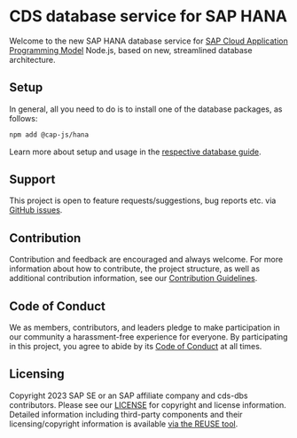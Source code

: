 # CDS database service for SAP HANA

Welcome to the new SAP HANA database service for [SAP Cloud Application Programming Model](https://cap.cloud.sap) Node.js, based on new, streamlined database architecture.

## Setup

In general, all you need to do is to install one of the database packages, as follows:

```sh
npm add @cap-js/hana
```

Learn more about setup and usage in the [respective database guide](https://cap.cloud.sap/docs/guides/databases-hana).


## Support

This project is open to feature requests/suggestions, bug reports etc. via [GitHub issues](https://github.com/cap-js/cds-dbs/issues).

## Contribution

Contribution and feedback are encouraged and always welcome. For more information about how to contribute, the project structure, as well as additional contribution information, see our [Contribution Guidelines](CONTRIBUTING.md).

## Code of Conduct

We as members, contributors, and leaders pledge to make participation in our community a harassment-free experience for everyone. By participating in this project, you agree to abide by its [Code of Conduct](CODE_OF_CONDUCT.md) at all times.

## Licensing

Copyright 2023 SAP SE or an SAP affiliate company and cds-dbs contributors. Please see our [LICENSE](LICENSE) for copyright and license information. Detailed information including third-party components and their licensing/copyright information is available [via the REUSE tool](https://api.reuse.software/info/github.com/cap-js/cds-dbs).